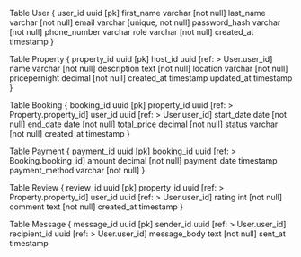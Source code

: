 Table User {
  user_id uuid [pk]
  first_name varchar [not null]
  last_name varchar [not null]
  email varchar [unique, not null]
  password_hash varchar [not null]
  phone_number varchar
  role varchar [not null]
  created_at timestamp
}

Table Property {
  property_id uuid [pk]
  host_id uuid [ref: > User.user_id]
  name varchar [not null]
  description text [not null]
  location varchar [not null]
  pricepernight decimal [not null]
  created_at timestamp
  updated_at timestamp
}

Table Booking {
  booking_id uuid [pk]
  property_id uuid [ref: > Property.property_id]
  user_id uuid [ref: > User.user_id]
  start_date date [not null]
  end_date date [not null]
  total_price decimal [not null]
  status varchar [not null]
  created_at timestamp
}

Table Payment {
  payment_id uuid [pk]
  booking_id uuid [ref: > Booking.booking_id]
  amount decimal [not null]
  payment_date timestamp
  payment_method varchar [not null]
}

Table Review {
  review_id uuid [pk]
  property_id uuid [ref: > Property.property_id]
  user_id uuid [ref: > User.user_id]
  rating int [not null]
  comment text [not null]
  created_at timestamp
}

Table Message {
  message_id uuid [pk]
  sender_id uuid [ref: > User.user_id]
  recipient_id uuid [ref: > User.user_id]
  message_body text [not null]
  sent_at timestamp
